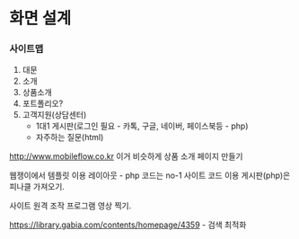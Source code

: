 # 화면 설계

### 사이트맵
1. 대문
2. 소개
3. 상품소개
4. 포트폴리오?
5. 고객지원(상담센터)
    - 1대1 게시판(로그인 필요 - 카톡, 구글, 네이버, 페이스북등 - php)
    - 자주하는 질문(html)

http://www.mobileflow.co.kr 이거 비슷하게 상품 소개 페이지 만들기 


웹쟁이에서 템플릿 이용 
레이아웃 - php 코드는 no-1 사이트 코드 이용
게시판(php)은 피나클 가져오기. 


사이트 원격 조작 프로그램 영상 찍기. 


https://library.gabia.com/contents/homepage/4359 - 검색 최적화